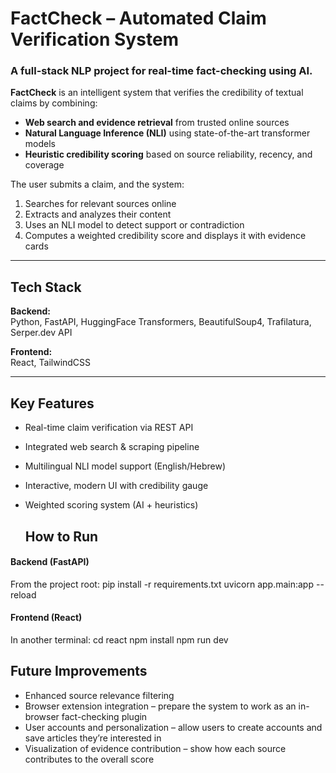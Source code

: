 # FactCheck – Automated Claim Verification System

### A full-stack NLP project for real-time fact-checking using AI.

**FactCheck** is an intelligent system that verifies the credibility of textual claims by combining:
- **Web search and evidence retrieval** from trusted online sources  
- **Natural Language Inference (NLI)** using state-of-the-art transformer models  
- **Heuristic credibility scoring** based on source reliability, recency, and coverage  

The user submits a claim, and the system:
1. Searches for relevant sources online  
2. Extracts and analyzes their content  
3. Uses an NLI model to detect support or contradiction  
4. Computes a weighted credibility score and displays it with evidence cards

---

## Tech Stack

**Backend:**  
Python, FastAPI, HuggingFace Transformers, BeautifulSoup4, Trafilatura, Serper.dev API  

**Frontend:**  
React, TailwindCSS  

---

##  Key Features
- Real-time claim verification via REST API
- Integrated web search & scraping pipeline  
- Multilingual NLI model support (English/Hebrew)  
- Interactive, modern UI with credibility gauge  
- Weighted scoring system (AI + heuristics)

  ## How to Run
  
#### Backend (FastAPI)
From the project root:
pip install -r requirements.txt
uvicorn app.main:app --reload
#### Frontend (React)
In another terminal:
cd react
npm install
npm run dev


## Future Improvements
- Enhanced source relevance filtering
- Browser extension integration – prepare the system to work as an in-browser fact-checking plugin
- User accounts and personalization – allow users to create accounts and save articles they’re interested in
- Visualization of evidence contribution – show how each source contributes to the overall score



